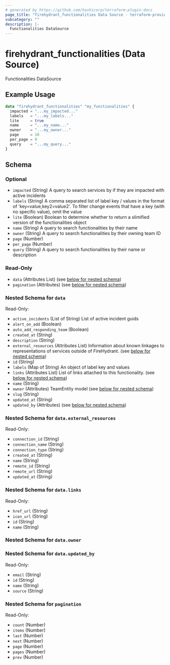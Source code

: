 ```yaml
---
# generated by https://github.com/hashicorp/terraform-plugin-docs
page_title: "firehydrant_functionalities Data Source - terraform-provider-firehydrant"
subcategory: ""
description: |-
  Functionalities DataSource
---
```


# firehydrant_functionalities (Data Source)

Functionalities DataSource

## Example Usage

```terraform
data "firehydrant_functionalities" "my_functionalities" {
  impacted = "...my_impacted..."
  labels   = "...my_labels..."
  lite     = true
  name     = "...my_name..."
  owner    = "...my_owner..."
  page     = 10
  per_page = 9
  query    = "...my_query..."
}
```

<!-- schema generated by tfplugindocs -->
## Schema

### Optional

- `impacted` (String) A query to search services by if they are impacted with active incidents
- `labels` (String) A comma separated list of label key / values in the format of 'key=value,key2=value2'. To filter change events that have a key (with no specific value), omit the value
- `lite` (Boolean) Boolean to determine whether to return a slimified version of the functionalities object
- `name` (String) A query to search functionalities by their name
- `owner` (String) A query to search functionalities by their owning team ID
- `page` (Number)
- `per_page` (Number)
- `query` (String) A query to search functionalities by their name or description

### Read-Only

- `data` (Attributes List) (see [below for nested schema](#nestedatt--data))
- `pagination` (Attributes) (see [below for nested schema](#nestedatt--pagination))

<a id="nestedatt--data"></a>
### Nested Schema for `data`

Read-Only:

- `active_incidents` (List of String) List of active incident guids
- `alert_on_add` (Boolean)
- `auto_add_responding_team` (Boolean)
- `created_at` (String)
- `description` (String)
- `external_resources` (Attributes List) Information about known linkages to representations of services outside of FireHydrant. (see [below for nested schema](#nestedatt--data--external_resources))
- `id` (String)
- `labels` (Map of String) An object of label key and values
- `links` (Attributes List) List of links attached to this functionality. (see [below for nested schema](#nestedatt--data--links))
- `name` (String)
- `owner` (Attributes) TeamEntity model (see [below for nested schema](#nestedatt--data--owner))
- `slug` (String)
- `updated_at` (String)
- `updated_by` (Attributes) (see [below for nested schema](#nestedatt--data--updated_by))

<a id="nestedatt--data--external_resources"></a>
### Nested Schema for `data.external_resources`

Read-Only:

- `connection_id` (String)
- `connection_name` (String)
- `connection_type` (String)
- `created_at` (String)
- `name` (String)
- `remote_id` (String)
- `remote_url` (String)
- `updated_at` (String)


<a id="nestedatt--data--links"></a>
### Nested Schema for `data.links`

Read-Only:

- `href_url` (String)
- `icon_url` (String)
- `id` (String)
- `name` (String)


<a id="nestedatt--data--owner"></a>
### Nested Schema for `data.owner`


<a id="nestedatt--data--updated_by"></a>
### Nested Schema for `data.updated_by`

Read-Only:

- `email` (String)
- `id` (String)
- `name` (String)
- `source` (String)



<a id="nestedatt--pagination"></a>
### Nested Schema for `pagination`

Read-Only:

- `count` (Number)
- `items` (Number)
- `last` (Number)
- `next` (Number)
- `page` (Number)
- `pages` (Number)
- `prev` (Number)
